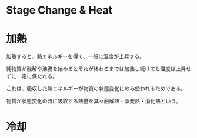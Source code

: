 # Stage Change & Heat

# 加熱

加熱すると、熱エネルギーを得て、一般に温度が上昇する。

純物質が融解や沸騰を始めるとそれが終わるまでは加熱し続けても温度は上昇せずに一定に保たれる。

これは、吸収した熱エネルギーが物質の状態変化にのみ使われるためである。

物質が状態変化の時に吸収する熱量を其々融解熱・蒸発熱・消化熱という。

# 冷却